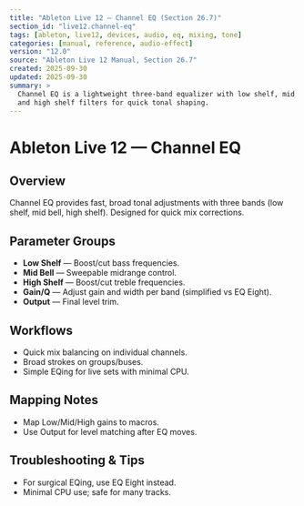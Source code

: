 ```yaml
---
title: "Ableton Live 12 — Channel EQ (Section 26.7)"
section_id: "live12.channel-eq"
tags: [ableton, live12, devices, audio, eq, mixing, tone]
categories: [manual, reference, audio-effect]
version: "12.0"
source: "Ableton Live 12 Manual, Section 26.7"
created: 2025-09-30
updated: 2025-09-30
summary: >
  Channel EQ is a lightweight three‑band equalizer with low shelf, mid bell,
  and high shelf filters for quick tonal shaping.
---
```


# Ableton Live 12 — Channel EQ

## Overview
Channel EQ provides fast, broad tonal adjustments with three bands (low shelf,
mid bell, high shelf). Designed for quick mix corrections.

## Parameter Groups
- **Low Shelf** — Boost/cut bass frequencies.
- **Mid Bell** — Sweepable midrange control.
- **High Shelf** — Boost/cut treble frequencies.
- **Gain/Q** — Adjust gain and width per band (simplified vs EQ Eight).
- **Output** — Final level trim.

## Workflows
- Quick mix balancing on individual channels.
- Broad strokes on groups/buses.
- Simple EQing for live sets with minimal CPU.

## Mapping Notes
- Map Low/Mid/High gains to macros.
- Use Output for level matching after EQ moves.

## Troubleshooting & Tips
- For surgical EQing, use EQ Eight instead.
- Minimal CPU use; safe for many tracks.
